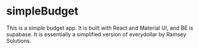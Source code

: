 # simpleBudget

This is a simple budget app. It is built with React and Material UI, and BE is supabase. It is essentially a simplified version of everydollar by Ramsey Solutions.